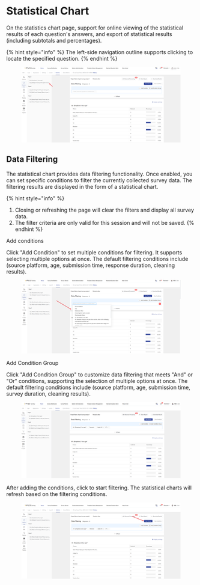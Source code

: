 # Statistical Chart

On the statistics chart page, support for online viewing of the statistical results of each question's answers, and export of statistical results (including subtotals and percentages).

{% hint style="info" %}
The left-side navigation outline supports clicking to locate the specified question.
{% endhint %}

<figure><img src="../../../.gitbook/assets/image (4) (1) (1) (1) (1) (1) (1) (1) (1) (1) (1) (1) (1) (1).png" alt=""><figcaption></figcaption></figure>



## Data Filtering

The statistical chart provides data filtering functionality. Once enabled, you can set specific conditions to filter the currently collected survey data. The filtering results are displayed in the form of a statistical chart.

{% hint style="info" %}
1. Closing or refreshing the page will clear the filters and display all survey data.
2. The filter criteria are only valid for this session and will not be saved.
{% endhint %}

Add conditions

Click "Add Condition" to set multiple conditions for filtering. It supports selecting multiple options at once. The default filtering conditions include (source platform, age, submission time, response duration, cleaning results).

<figure><img src="../../../.gitbook/assets/image (5) (1) (1) (1) (1) (1) (1) (1) (1) (1) (1) (1) (1) (1).png" alt=""><figcaption></figcaption></figure>

Add Condition Group

Click "Add Condition Group" to customize data filtering that meets "And" or "Or" conditions, supporting the selection of multiple options at once. The default filtering conditions include (source platform, age, submission time, survey duration, cleaning results).

<figure><img src="../../../.gitbook/assets/image (6) (1) (1) (1) (1) (1) (1) (1) (1) (1) (1).png" alt=""><figcaption></figcaption></figure>

After adding the conditions, click to start filtering. The statistical charts will refresh based on the filtering conditions.

<figure><img src="../../../.gitbook/assets/image (7) (1) (1) (1) (1) (1) (1) (1) (1) (1).png" alt=""><figcaption></figcaption></figure>

